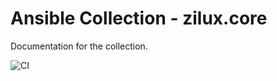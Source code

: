 # Ansible Collection - zilux.core

Documentation for the collection.


![CI](https://github.com/<user>/<repo>/actions/workflows/ci.yml/badge.svg)

